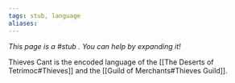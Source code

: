 ```yaml
---
tags: stub, language
aliases:
---
```


*This page is a #stub . You can help by expanding it!*

Thieves Cant is the encoded language of the [[The Deserts of Tetrimoc#Thieves]] and the [[Guild of Merchants#Thieves Guild]].